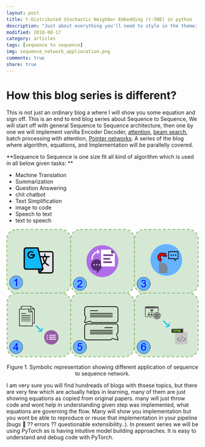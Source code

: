 ```yaml
---
layout: post
title: t-Distributed Stochastic Neighbor Embedding (t-SNE) in python
description: "Just about everything you'll need to style in the theme: headings, paragraphs, blockquotes, tables, code blocks, and more."
modified: 2018-08-17
category: articles
tags: [sequence to sequence]
img: sequence_network_appliocation.png
comments: true
share: true
---
```


# How this blog series is different?
This is not just an ordinary blog a where I will show you some equation and sign off. This is an end to end blog series about Sequence to Sequence, We will start off with general Sequence to Sequence architecture, then one by one we will implement vanilla Encoder Decoder, [attention](https://arxiv.org/abs/1706.03762), [beam search](https://guillaumegenthial.github.io/sequence-to-sequence.html), batch processing with attention, [Pointer networks](https://arxiv.org/abs/1506.03134). A series of the blog where algorithm, equations, and Implementation will be parallelly covered. 

**Sequence to Sequence is one size fit all kind of algorithm which is used in all below given tasks: 
**

- Machine Translation
- Summarization
- Question Answering
- chit chatbot
- Text Simplification
- image to code
- Speech to text
- text to speech

<p align="center"><img class="img-responsive" src="../assets/img/sequence_network_appliocation.png"></p>
<p align="center">Figure 1. Symbolic representation showing different application of sequence to sequence network.</p>


I am very sure you will find hundreads of blogs with thsese topics, but there are very few which are actually helps in learning, many of them are just showing equations as copied from original papers. many will just throw code and wont help in understanding given step was implemented, what equations are governing the flow. Many will show you implementation but you wont be able to reproduce or reuse that implementation in your pipeline (bugs :bug: ?? errors ?? questionable extensibility..).
In present series we will be using PyTorch as is having intuitive model building approaches. It is easy to understand and debug code with PyTorch.








